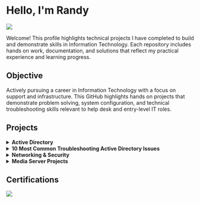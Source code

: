 # Hello, I'm Randy
<a href="https://linkedin.com"><img src="https://img.shields.io/badge/-LinkedIn-0072b1?&style=for-the-badge&logo=linkedin&logoColor=white" /></a>

Welcome! This profile highlights technical projects I have completed to build and demonstrate skills in Information Technology. Each repository includes hands on work, documentation, and solutions that reflect my practical experience and learning progress.

## Objective
Actively pursuing a career in Information Technology with a focus on support and infrastructure. This GitHub highlights hands on projects that demonstrate problem solving, system configuration, and technical troubleshooting skills relevant to help desk and entry-level IT roles.

## Projects
<!-- Active Directory -->
<details>
  <summary><strong>Active Directory</strong></summary>
  <br>
  <ul>
    <li>
      <p><strong>Windows AD-Domain-Install On VM</strong><br>
      Installing Windows Server 2022 on a virtual machine using Proxmox.<br>
      <a href="https://github.com/RRobertson2/AD-Domain-Setup/tree/main">View Repository</a></p>
      <hr style="opacity: 0.1;">
    </li>
    <li>
      <p><strong>Configuring Server as a Domain Controller</strong><br>
      Configuring Windows Server 2022 as a domain controller on a virtual machine, including Active Directory and certificate services.<br>
      <a href="https://github.com/RRobertson2/Configuring-Server-as-a-Domain-Controller/blob/main/README.md">View Repository</a></p>
      <hr style="opacity: 0.1;">
    </li>
    <li>
      <p><strong>Organizational Unit</strong><br>
      Configuring Windows Server 2022 as a domain controller on a virtual machine, including Active Directory and certificate services.<br>
      <a href="https://github.com/RRobertson2/OU-Structure-and-Access-Control">View Repository</a></p>
      <hr style="opacity: 0.1;">
    </li>
    <li>
      <p><strong>Creating Domain Users</strong><br>
     Demonstrates secure user account creation and management within Active Directory using organizational units and scalable administrative best practices.<br>
      <a href="https://github.com/RRobertson2/Creating-Domain-Users">View Repository</a></p>
      <hr style="opacity: 0.1;">
    </li>
  <li>
      <p><strong>Attaching Windows 11 VM to Domain</strong><br>
      Configuring Windows Server 2022 as a domain controller on a virtual machine, including Active Directory and certificate services.<br>
      <a href="https://github.com/RRobertson2/Joining-a-Windows-11-Virtual-Machine-to-an-Active-Directory-Domain">View Repository</a></p>
      <hr style="opacity: 0.1;">
    </li>
  </ul>
</details>

<!-- Virtualization -->
<details>
  <summary><strong>10 Most Common Troubleshooting Active Directory Issues</strong></summary>
  <br>
<li>
      <p><strong>1. Password Expired / Can’t Log In</strong><br>
      This issue occurs when a user's password has expired per domain policy or was flagged for change and the user is unable to log in.<br>
      <a href="https://github.com/RRobertson2/Configuring-Server-as-a-Domain-Controller/blob/main/README.md">View Repository</a></p>
      <hr style="opacity: 0.1;">
    </li>

 
</details>

<!-- Networking -->
<details>
  <summary><strong>Networking & Security</strong></summary>
  <br>


  
</details>

<!-- Media Server -->
<details>
  <summary><strong>Media Server Projects</strong></summary>
  <br>


  
</details>

## Certifications
<div>
<a href="https://www.comptia.org/certifications/network">
  <img src="https://img.shields.io/badge/-Network%2B-007ACC?&style=for-the-badge&logo=CompTIA&logoColor=white" />
</a>
</a>
</div>
